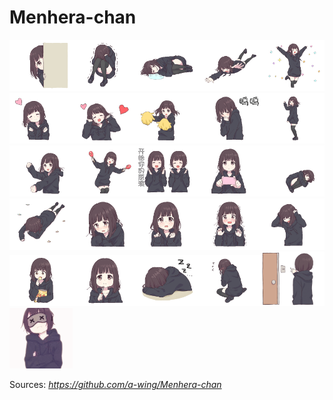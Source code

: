 # Menhera-chan

<img src="https://github.com/Neotoxic-off/Menhera-chan/raw/master/gif/1.gif" width="20%" height="20%" /><img src="https://github.com/Neotoxic-off/Menhera-chan/raw/master/gif/2.gif" width="20%" height="20%" /><img src="https://github.com/Neotoxic-off/Menhera-chan/raw/master/gif/3.gif" width="20%" height="20%" /><img src="https://github.com/Neotoxic-off/Menhera-chan/raw/master/gif/4.gif" width="20%" height="20%" /><img src="https://github.com/Neotoxic-off/Menhera-chan/raw/master/gif/5.gif" width="20%" height="20%" /><img src="https://github.com/Neotoxic-off/Menhera-chan/raw/master/gif/6.gif" width="20%" height="20%" /><img src="https://github.com/Neotoxic-off/Menhera-chan/raw/master/gif/7.gif" width="20%" height="20%" /><img src="https://github.com/Neotoxic-off/Menhera-chan/raw/master/gif/8.gif" width="20%" height="20%" /><img src="https://github.com/Neotoxic-off/Menhera-chan/raw/master/gif/9.gif" width="20%" height="20%" /><img src="https://github.com/Neotoxic-off/Menhera-chan/raw/master/gif/10.gif" width="20%" height="20%" /><img src="https://github.com/Neotoxic-off/Menhera-chan/raw/master/gif/11.gif" width="20%" height="20%" /><img src="https://github.com/Neotoxic-off/Menhera-chan/raw/master/gif/12.gif" width="20%" height="20%" /><img src="https://github.com/Neotoxic-off/Menhera-chan/raw/master/gif/13.gif" width="20%" height="20%" /><img src="https://github.com/Neotoxic-off/Menhera-chan/raw/master/gif/14.gif" width="20%" height="20%" /><img src="https://github.com/Neotoxic-off/Menhera-chan/raw/master/gif/15.gif" width="20%" height="20%" /><img src="https://github.com/Neotoxic-off/Menhera-chan/raw/master/gif/16.gif" width="20%" height="20%" /><img src="https://github.com/Neotoxic-off/Menhera-chan/raw/master/gif/17.gif" width="20%" height="20%" /><img src="https://github.com/Neotoxic-off/Menhera-chan/raw/master/gif/18.gif" width="20%" height="20%" /><img src="https://github.com/Neotoxic-off/Menhera-chan/raw/master/gif/19.gif" width="20%" height="20%" /><img src="https://github.com/Neotoxic-off/Menhera-chan/raw/master/gif/20.gif" width="20%" height="20%" /><img src="https://github.com/Neotoxic-off/Menhera-chan/raw/master/gif/21.gif" width="20%" height="20%" /><img src="https://github.com/Neotoxic-off/Menhera-chan/raw/master/gif/22.gif" width="20%" height="20%" /><img src="https://github.com/Neotoxic-off/Menhera-chan/raw/master/gif/23.gif" width="20%" height="20%" /><img src="https://github.com/Neotoxic-off/Menhera-chan/raw/master/gif/24.gif" width="20%" height="20%" /><img src="https://github.com/Neotoxic-off/Menhera-chan/raw/master/gif/25.gif" width="20%" height="20%" /><img src="https://github.com/Neotoxic-off/Menhera-chan/raw/master/gif/26.gif" width="20%" height="20%" />


Sources: *https://github.com/a-wing/Menhera-chan*
